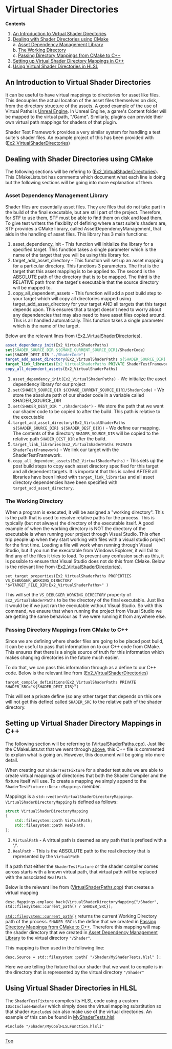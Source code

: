 # Virtual Shader Directories

**Contents**<br>
1. [An Introduction to Virtual Shader Directories](#an-introduction-to-virtual-shader-directories)<br>
2. [Dealing with Shader Directories using CMake](#dealing-with-shader-directories-using-cmake)<br>
    a. [Asset Dependency Management Library](#asset-dependency-management-library)<br>
    b. [The Working Directory](#the-working-directory)<br>
    c. [Passing Directory Mappings from CMake to C++](#passing-directory-mappings-from-cmake-to-c)<br>
3. [Setting up Virtual Shader Directory Mappings in C++](#setting-up-virtual-shader-directory-mappings-in-c)<br>
4. [Using Virtual Shader Directories in HLSL](#using-virtual-shader-directories-in-hlsl)<br>

## An Introduction to Virtual Shader Directories

It can be useful to have virtual mappings to directories for asset like files. This decouples the actual location of the asset files themselves on disk, from the directory structure of the assets. A good example of the use of Virtual Paths is [Unreal Engine](https://docs.unrealengine.com/4.26/en-US/Basics/AssetsAndPackages/). In Unreal Engine, a game's Content folder will be mapped to the virtual path, "/Game". Similarly, plugins can provide their own virtual path mappings for shaders of that plugin.

Shader Test Framework provides a very similar system for handling a test suite's shader files. An example project of this has been provided with ([Ex2_VirtualShaderDirectories](../examples/Ex2_VirtualShaderPaths))

## Dealing with Shader Directories using CMake

The following sections will be refering to ([Ex2_VirtualShaderDirectories](../examples/Ex2_VirtualShaderPaths/CMakeLists.txt)). This CMakeLists.txt has comments which document what each line is doing but the following sections will be going into more explanation of them.

### Asset Dependency Management Library
Shader files are essentially asset files. They are files that do not take part in the build of the final executable, but are still part of the project. Therefore, for STF to use them, STF must be able to find them on disk and load them. To give test writers the flexiblity of defining where a test suite's shaders are, STF provides a CMake library, called AssetDependencyManagement, that aids in the handling of asset files. This library has 3 main functions:

1) asset_dependency_init - This function will initialize the library for a specified target. This function takes a single parameter which is the name of the target that you will be using this library for.
2) target_add_asset_directory - This function will set up an asset mapping for a particular directory. This functions 3 parameters. The first is the target that this asset mapping is to be applied to. The second is the ABSOLUTE path of the directory that is to be mapped. The third is the RELATIVE path from the target's executable that the source directory will be mapped to.
3) copy_all_dependent_assets - This function will add a post build step to your target which will copy all directories mapped using target_add_asset_directory for your target AND all targets that this target depends upon. This ensures that a target doesn't need to worry about any dependencies that may also need to have asset files copied around. This is all handled automatically. This function takes a single parameter which is the name of the target.

Below are the relevant lines from ([Ex2_VirtualShaderDirectories](../examples/Ex2_VirtualShaderPaths/CMakeLists.txt)). 

```cmake
asset_dependency_init(Ex2_VirtualShaderPaths)
set(SHADER_SOURCE_DIR ${CMAKE_CURRENT_SOURCE_DIR}/ShaderCode)
set(SHADER_DEST_DIR "./ShaderCode")
target_add_asset_directory(Ex2_VirtualShaderPaths ${SHADER_SOURCE_DIR} ${SHADER_DEST_DIR})
target_link_libraries(Ex2_VirtualShaderPaths PRIVATE ShaderTestFramework)
copy_all_dependent_assets(Ex2_VirtualShaderPaths)
```

1) `asset_dependency_init(Ex2_VirtualShaderPaths)` - We initialize the asset dependency library for our project
2) `set(SHADER_SOURCE_DIR ${CMAKE_CURRENT_SOURCE_DIR}/ShaderCode)` - We store the absolute path of our shader code in a variable called SHADER_SOURCE_DIR
3) `set(SHADER_DEST_DIR "./ShaderCode")` - We store the path that we want our shader code to be copied to after the build. This path is relative to the executable
4) `target_add_asset_directory(Ex2_VirtualShaderPaths ${SHADER_SOURCE_DIR} ${SHADER_DEST_DIR})` - We define our mapping. The contents of the directory `SHADER_SOURCE_DIR` will be copied to the relative path `SHADER_DEST_DIR` after the build.
5) `target_link_libraries(Ex2_VirtualShaderPaths PRIVATE ShaderTestFramework)` - We link our target with the ShaderTestFramework.
6) `copy_all_dependent_assets(Ex2_VirtualShaderPaths)` - This sets up the post build steps to copy each asset directory specified for this target and all dependent targets. It is important that this is called AFTER all libraries have been linked with `target_link_libraries` and all asset directory dependencies have been specified with `target_add_asset_directory`.


### The Working Directory

When a program is executed, it will be assigned a "working directory". This is the path that is used to resolve relative paths for the process. This is typically (but not always) the directory of the executable itself. A good example of when the working directory is NOT the directory of the executable is when running your project through Visual Studio. This often trip people up when they start working with files with a visual studio project for the first time. Loading a file will work when running through Visual Studio, but if you run the executable from Windows Explorer, it will fail to find any of the files it tries to load. To prevent any confusion such as this, it is possible to ensure that Visual Studio does not do this from CMake. Below is the relevant line from ([Ex2_VirtualShaderDirectories](../examples/Ex2_VirtualShaderPaths/CMakeLists.txt)).

`set_target_properties(Ex2_VirtualShaderPaths PROPERTIES VS_DEBUGGER_WORKING_DIRECTORY "$<TARGET_FILE_DIR:Ex2_VirtualShaderPaths>" )`

This will set the `VS_DEBUGGER_WORKING_DIRECTORY` property of `Ex2_VirtualShaderPaths` to be the directory of the final executable. Just like it would be if we just ran the executable without Visual Studio. So with this command, we ensure that when running the project from Visual Studio we are getting the same behaviour as if we were running it from anywhere else.

### Passing Directory Mappings from CMake to C++

Since we are defining where shader files are going to be placed post build, it can be useful to pass that information on to our C++ code from CMake. This ensures that there is a single source of truth for this information which makes changing directories in the future much easier.

To do that, we can pass this information through as a define to our C++ code. Below is the relevant line from ([Ex2_VirtualShaderDirectories](../examples/Ex2_VirtualShaderPaths/CMakeLists.txt))

`target_compile_definitions(Ex2_VirtualShaderPaths PRIVATE SHADER_SRC="${SHADER_DEST_DIR}")`

This will set a private define (so any other target that depends on this one will not get this define) called `SHADER_SRC` to the relative path of the shader directory.

## Setting up Virtual Shader Directory Mappings in C++

The following section will be referring to ([VirtualShaderPaths.cpp](../examples/Ex2_VirtualShaderPaths/VirtualShaderPaths.cpp)). Just like the CMakeLists.txt that we went through [above](#dealing-with-shader-directories-using-cmake), this C++ file is commented to explain what is going on. However, this document will be going into more detail.

When creating our `ShaderTestFixture` for a shader test suite we are able to create virtual mappings of directories that both the Shader Compiler and the fixture itself will use. To create a mapping we simply append to the `ShaderTestFixture::Desc::Mappings` member. 

Mappings is a `std::vector<VirtualShaderDirectoryMapping>`. `VirtualShaderDirectoryMapping` is defined as follows:

```c++
struct VirtualShaderDirectoryMapping
{
	std::filesystem::path VirtualPath;
	std::filesystem::path RealPath;
};
```

1) `VirtualPath` - A virtual path is deemed as any path that is prefixed with a '/'.
2) `RealPath` - This is the ABSOLUTE path to the real directory that is represented by the `VirtualPath`

If a path that either the `ShaderTestFixture` or the shader compiler comes across starts with a known virtual path, that virtual path will be replaced with the associated `RealPath`.

Below is the relevant line from ([VirtualShaderPaths.cpp](../examples/Ex2_VirtualShaderPaths/VirtualShaderPaths.cpp)) that creates a virtual mapping

`desc.Mappings.emplace_back(VirtualShaderDirectoryMapping{"/Shader", std::filesystem::current_path() / SHADER_SRC});`

[`std::filesystem::current_path()`](https://en.cppreference.com/w/cpp/filesystem/current_path) returns the current Working Directory path of the process. `SHADER_SRC` is the define that we created in [Passing Directory Mappings from CMake to C++](#passing-directory-mappings-from-cmake-to-c). Therefore this mapping will map the shader directory that we created in [Asset Dependency Management Library](#asset-dependency-management-library) to the virtual directory `"/Shader"`.

This mapping is then used in the following line:

`desc.Source = std::filesystem::path{ "/Shader/MyShaderTests.hlsl" };`

Here we are telling the fixture that our shader that we want to compile is in the directory that is represented by the virtual directory `"/Shader"`

## Using Virtual Shader Directories in HLSL

The `ShaderTestFixture` compiles its HLSL code using a custom `IDxcIncludeHandler` which simply does the virtual mapping substitution so that shader `#include`s can also make use of the virtual directories. An example of this can be found in [MyShaderTests.hlsl](../examples/Ex2_VirtualShaderPaths/ShaderCode/MyShaderTests.hlsl):

`#include "/Shader/MyCoolHLSLFunction.hlsli"`

---

[Top](#virtual-shader-directories)

